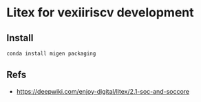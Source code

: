 # Litex for vexiiriscv development

## Install

```python
conda install migen packaging
```

## Refs

- https://deepwiki.com/enjoy-digital/litex/2.1-soc-and-soccore
